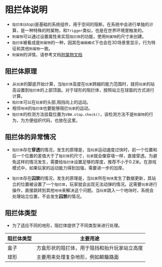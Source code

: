 # 阻拦体说明

* `阻拦体`(stop)是基础的系统组件，用于空间的阻断。在系统中会进行单独的计算，是一种特殊的附属物，和`Trigger`类似，也是在世界环境里触发的。
* `附属物`可以通过设置属性来实现`阻拦体`的功能，使用`附属物`的尺寸来创建。
* `阻拦体`被看成是`附属物`的一种，因其在`编辑模式`下也会在3D场景里显示，行为特征和其他`附属物`一致。
* `附属物`的详情，请参考文档[附属物文档](./adjunct.md)

## 阻拦体原理

* 从`玩家`的脚底开始计算，当`阻拦体`高度在`玩家`跨越的能力范围时，就将`玩家`的站高设置到`阻拦体`的上部顶面。对于球形的阻拦体，按照站立在球面的方式进行计算。
* `阻拦体`可以在`玩家`的头部,阻挡向上的运动。
* 相邻`地块`的`阻拦体`也要能够阻拦`玩家`的运动。
* `阻拦体`的检测方法挂载位置为`VBW.stop.check()`，该检测方法不是`附属物`的行为，为方便组织代码，也放在这里。

## 阻拦体的异常情况

* `阻拦体`存在**穿透**的情况，发生的原理是，当`玩家`运动速度过快时，前一个位置和后一个位置的差值大于了`阻拦体`的尺寸，`玩家`就会像穿墙一样，直接穿透。为避免这样的情况发生，需要给`阻拦体`设置足够的厚度，推荐不小于0.2米。在游戏模式中，如果玩家的运动能力得到加强，需要进一步的加厚。

* `阻拦体`存在**囚禁**的情况，发生的原理是，当`玩家`所在`地块`发生了数据更新，其站立的位置被设置了一个`阻拦体`，玩家就会出现无法动弹的情况。这需要`玩家`进行操作，直接跳转到其他`地块`来解决这个问题。当`玩家`跳入一个地块时，系统会处理站立位置，不会发生**囚禁**的情况。

## 阻拦体类型

* 为了适应不同的地形，阻拦体提供了不同类型来进行处理。

|  阻拦体类型   | 主要用途  |
|  ----  | ----  |
|  盒子  | 方盒形状的阻拦体，用于阻挡和抬升玩家站立高度  |
|  球形  | 主要用来处理复杂地形，例如颠簸路面  |
